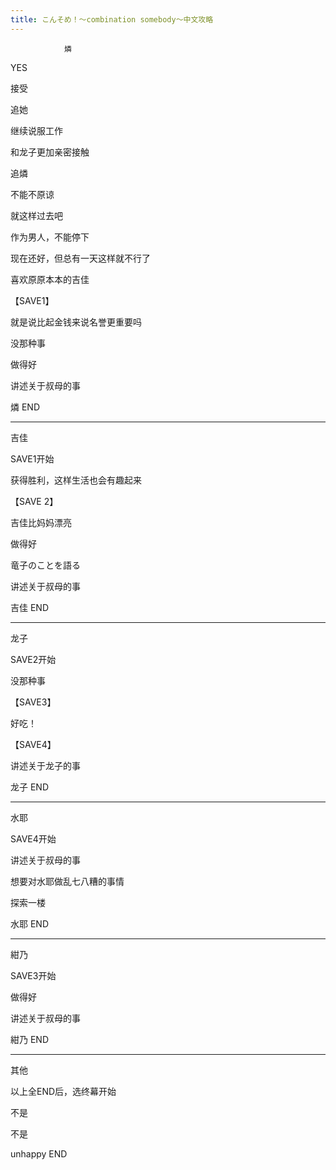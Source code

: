 ```yaml
---
title: こんそめ！～combination somebody～中文攻略
---
```


                燐



YES

接受

追她

继续说服工作

和龙子更加亲密接触

追燐

不能不原谅

就这样过去吧

作为男人，不能停下

现在还好，但总有一天这样就不行了

喜欢原原本本的吉佳

【SAVE1】

就是说比起金钱来说名誉更重要吗

没那种事

做得好

讲述关于叔母的事



燐 END

--------------------------------------------------------------------------------



吉佳



SAVE1开始



获得胜利，这样生活也会有趣起来

【SAVE 2】

吉佳比妈妈漂亮

做得好

竜子のことを語る

讲述关于叔母的事



吉佳 END

--------------------------------------------------------------------------------



龙子



SAVE2开始



没那种事

【SAVE3】

好吃！

【SAVE4】

讲述关于龙子的事



龙子 END

--------------------------------------------------------------------------------



水耶



SAVE4开始



讲述关于叔母的事

想要对水耶做乱七八糟的事情

探索一楼



水耶 END

--------------------------------------------------------------------------------



紺乃



SAVE3开始



做得好

讲述关于叔母的事



紺乃 END

--------------------------------------------------------------------------------



其他



以上全END后，选终幕开始



不是

不是



unhappy END


              
